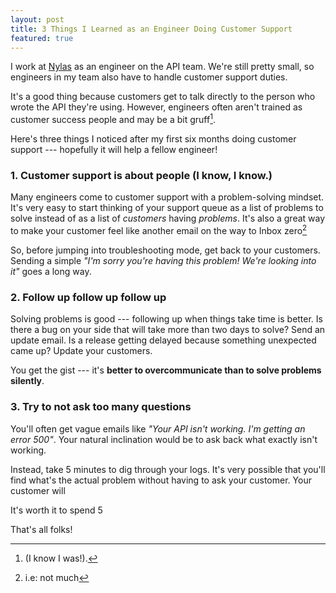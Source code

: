 ```yaml
---
layout: post
title: 3 Things I Learned as an Engineer Doing Customer Support
featured: true
---
```


I work at [Nylas](https://nylas.com/) as an engineer on the API team. We're still pretty small, so engineers in my team also have to handle customer support duties.

It's a good thing because customers get to talk directly to the person who wrote the API they're using. However, engineers often aren't trained as customer success people and may be a bit gruff[^gruff].

Here's three things I noticed after my first six months doing customer support --- hopefully it will help a fellow engineer!

### 1. Customer support is about people (I know, I know.)

Many engineers come to customer support with a problem-solving mindset. It's very easy to start thinking of your support queue as a list of problems to solve instead of as a list of *customers* having *problems*. It's also a great way to make your customer feel like another email on the way to Inbox zero[^notmuch]

So, before jumping into troubleshooting mode, get back to your customers. Sending a simple *"I'm sorry you're having this problem! We're looking into it"* goes a long way.


### 2. Follow up follow up follow up

Solving problems is good --- following up when things take time is better. Is there a bug on your side that will take more than two days to solve? Send an update email. Is a release getting delayed because something unexpected came up? Update your customers.

You get the gist --- it's **better to overcommunicate than to solve problems silently**.

### 3. Try to not ask too many questions

You'll often get vague emails like *"Your API isn't working. I'm getting an error 500"*. Your natural inclination would be to ask back what exactly isn't working.

Instead, take 5 minutes to dig through your logs. It's very possible that you'll find what's the actual problem without having to ask your customer. Your customer will 

It's worth it to spend 5 

That's all folks!

[^gruff]:  (I know I was!).
[^notmuch]: i.e: not much
